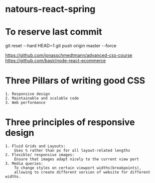 # natours-react-spring
# To reserve last commit
git reset --hard HEAD~1
git push origin master --force

https://github.com/jonasschmedtmann/advanced-css-course
https://github.com/basir/node-react-ecommerce

# Three Pillars of writing good CSS
    1. Responsive design
    2. Maintainable and scalable code
    3. Web performance

# Three principles of responsive design
    1. Fluid Grids and Layouts:
        Uses % rather than px for all layout-related lengths
    2. Flexible/ responsive images:
        Ensure that images adapt nicely to the current view port
    3. Media queries:
        To change styles on certain viewport widths(breakpoints), 
        allowing to create different version of website for different widths.


